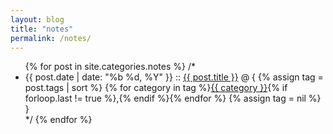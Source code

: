 ```yaml
---
layout: blog
title: "notes"
permalink: /notes/
---
```


<ul class="posts">
    {% for post in site.categories.notes %}
        /*<li>
            <span class="post-date">{{ post.date | date: "%b %d, %Y" }}</span>
            ::
            <a class="post-link" href="{{ site.baseurl }}{{ post.url }}">{{ post.title }}</a>
            @ {
            {% assign tag = post.tags | sort %}
            {% for category in tag %}<span><a href="{{ site.baseurl }}category/#{{ category }}" class="reserved">{{ category }}</a>{% if forloop.last != true %},{% endif %}</span>{% endfor %}
            {% assign tag = nil %}
            }
        </li>*/
    {% endfor %}
</ul>
